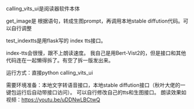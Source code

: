 calling_vits_ui是阅读器软件本体

get_image是 根据语句，转成生图prompt，再调用本地stable diffution代码。可以自行调整

test_indextts是用flask写的 index tts接口。

index-tts会很慢，跟不上朗读速度。 我自己是用Bert-Vist2的，但是接口和其他代码连在一起懒得拆了。有空了拆一版发出来。

运行方式：直接python calling_vits_ui

需要环境准备：本地文字转语音接口，本地stable diffution接口（秋叶大佬的一键包运行后自动带接口访问）。
可以自行修改自己的tts和生图接口。
朗读效果如视频：https://youtu.be/uDDNwLBCtwQ
